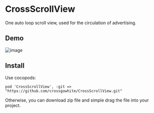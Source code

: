 # CrossScrollView
One auto loop scroll view, used for the circulation of advertising.

## Demo
![image](https://github.com/crossgowhite/CrossScrollView/screen.gif)
## Install
Use cocopods:

```
pod 'CrossScrollView', :git => "https://github.com/crossgowhite/CrossScrollView.git"
```
Otherwise, you can download zip file and simple drag the file into your project.

